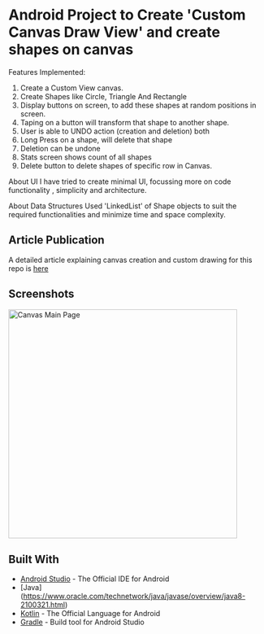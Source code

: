 # 
 Android Project to Create 'Custom Canvas Draw View' and create shapes on canvas
================================================================================

Features Implemented:

1. Create a Custom View canvas.
2. Create Shapes like Circle, Triangle And Rectangle
3. Display buttons on screen, to add these shapes at random positions in screen.
4. Taping on a button will transform that shape to another shape.
5. User is able to UNDO action (creation and deletion) both
6. Long Press on a shape, will delete that shape
7. Deletion can be undone
8. Stats screen shows count of all shapes
9. Delete button to delete shapes of specific row in Canvas.

About UI
I have tried to create minimal UI, focussing more on code functionality , simplicity and architecture.

About Data Structures
Used 'LinkedList' of Shape objects to suit the required functionalities and minimize time and space complexity.

## Article Publication
A detailed article explaining canvas creation and custom drawing for this repo is [here](https://medium.com/@mayuri.k18/android-canvas-for-drawing-and-custom-views-e1a3e90d468b)

## Screenshots

<img alt="Canvas Main Page" height="450px" src="CanvasShapes.png" />

## Built With

* [Android Studio](https://developer.android.com/studio/index.html) - The Official IDE for Android
* [Java] (https://www.oracle.com/technetwork/java/javase/overview/java8-2100321.html)
* [Kotlin](https://kotlinlang.org/) - The Official Language for Android
* [Gradle](https://gradle.org/) - Build tool for Android Studio



